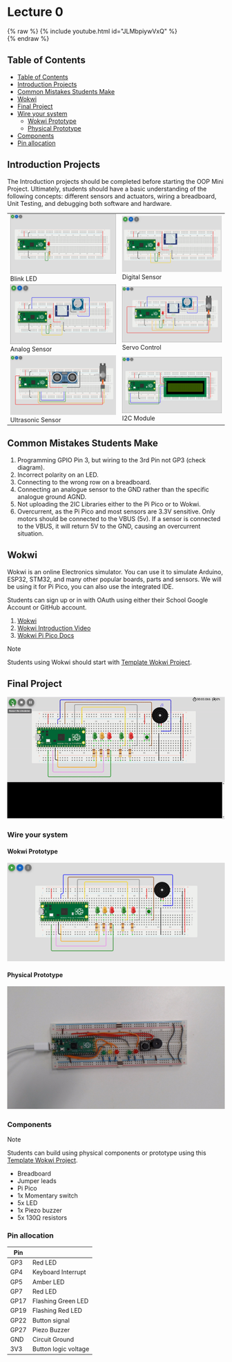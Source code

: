 # Lecture 0

{% raw %}
{% include youtube.html id="JLMbpiywVxQ" %}  
{% endraw %}

## Table of Contents

- [Table of Contents](#table-of-contents)
- [Introduction Projects](#introduction-projects)
- [Common Mistakes Students Make](#common-mistakes-students-make)
- [Wokwi](#wokwi)
- [Final Project](#final-project)
- [Wire your system](#wire-your-system)
    - [Wokwi Prototype](#wokwi-prototype)
    - [Physical Prototype](#physical-prototype)
- [Components](#components)
- [Pin allocation](#pin-allocation)


## Introduction Projects

The Introduction projects should be completed before starting the OOP Mini Project. Ultimately, students should have a basic understanding of the following concepts: different sensors and actuators, wiring a breadboard, Unit Testing, and debugging both software and hardware.

| | |
| --- | --- |
| ![Blink LED](../introduction_projects/images/blink_led.png)<br/>Blink LED | ![Digital Sensor](../introduction_projects/images/digital_sensor.png)<br/>Digital Sensor |
| ![Analog Sensor](../introduction_projects/images/analog_sensor.png)<br/>Analog Sensor | ![Servo Control](../introduction_projects/images/servo_control.png)<br/>Servo Control |
| ![Ultrasonic Sensor](../introduction_projects/images/ultrasonic_sensor.png)<br/>Ultrasonic Sensor | ![I2C Module](../introduction_projects/images/I2C_module.png)<br/>I2C Module |

## Common Mistakes Students Make
1. Programming GPIO Pin 3, but wiring to the 3rd Pin not GP3 (check diagram).
2. Incorrect polarity on an LED.
3. Connecting to the wrong row on a breadboard.
4. Connecting an analogue sensor to the GND rather than the specific analogue ground AGND.
5. Not uploading the 2IC Libraries either to the Pi Pico or to Wokwi.
6. Overcurrent, as the Pi Pico and most sensors are 3.3V sensitive. Only motors should be connected to the VBUS (5v). If a sensor is connected to the VBUS, it will return 5V to the GND, causing an overcurrent situation.


## Wokwi

Wokwi is an online Electronics simulator. You can use it to simulate Arduino, ESP32, STM32, and many other popular boards, parts and sensors. We will be using it for Pi Pico, you can also use the integrated IDE.

Students can sign up or in with OAuth using either their School Google Account or GitHub account.

1. [Wokwi](https://wokwi.com/)
2. [Wokwi Introduction Video](https://www.youtube.com/watch?v=s4QKFw8fh-4)
3. [Wokwi Pi Pico Docs](https://docs.wokwi.com/parts/wokwi-pi-pico)

> [!Note]
> Students using Wokwi should start with [Template Wokwi Project](https://wokwi.com/projects/433242006092880897).

## Final Project

![Video of Final Project in Operations](/images/demonstration.gif)

### Wire your system

#### Wokwi Prototype

![A prototype of the model](/images/prototype_model.png "Use the below components to wire this model.")

#### Physical Prototype

![A prototype of the model](/images/physical_prototype.png "Use the below components to wire this model.")

### Components

> [!Note]
> Students can build using physical components or prototype using this [Template Wokwi Project](https://wokwi.com/projects/433242006092880897).

- Breadboard
- Jumper leads
- Pi Pico
- 1x Momentary switch
- 5x LED
- 1x Piezo buzzer
- 5x 130Ω resistors

### Pin allocation

| Pin  |                      |
| ---- | -------------------- |
| GP3  | Red LED              |
| GP4  | Keyboard Interrupt   |
| GP5  | Amber LED            |
| GP7  | Red LED              |
| GP17 | Flashing Green LED   |
| GP19 | Flashing Red LED     |
| GP22 | Button signal        |
| GP27 | Piezo Buzzer         |
| GND  | Circuit Ground       |
| 3V3  | Button logic voltage |
